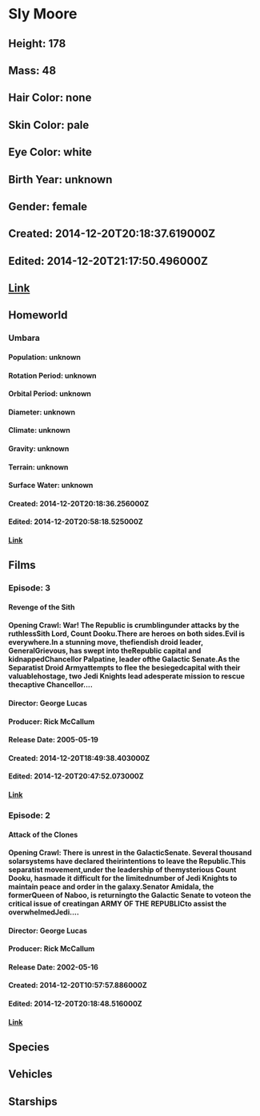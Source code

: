 # Sly Moore
## Height: 178
## Mass: 48
## Hair Color: none
## Skin Color: pale
## Eye Color: white
## Birth Year: unknown
## Gender: female
## Created: 2014-12-20T20:18:37.619000Z
## Edited: 2014-12-20T21:17:50.496000Z
## [Link](https://swapi.dev/api/people/82/)
## Homeworld
### Umbara
#### Population: unknown
#### Rotation Period: unknown
#### Orbital Period: unknown
#### Diameter: unknown
#### Climate: unknown
#### Gravity: unknown
#### Terrain: unknown
#### Surface Water: unknown
#### Created: 2014-12-20T20:18:36.256000Z
#### Edited: 2014-12-20T20:58:18.525000Z
#### [Link](https://swapi.dev/api/planets/60/)
## Films
### Episode: 3
#### Revenge of the Sith
#### Opening Crawl: War! The Republic is crumblingunder attacks by the ruthlessSith Lord, Count Dooku.There are heroes on both sides.Evil is everywhere.In a stunning move, thefiendish droid leader, GeneralGrievous, has swept into theRepublic capital and kidnappedChancellor Palpatine, leader ofthe Galactic Senate.As the Separatist Droid Armyattempts to flee the besiegedcapital with their valuablehostage, two Jedi Knights lead adesperate mission to rescue thecaptive Chancellor....
#### Director: George Lucas
#### Producer: Rick McCallum
#### Release Date: 2005-05-19
#### Created: 2014-12-20T18:49:38.403000Z
#### Edited: 2014-12-20T20:47:52.073000Z
#### [Link](https://swapi.dev/api/films/6/)
### Episode: 2
#### Attack of the Clones
#### Opening Crawl: There is unrest in the GalacticSenate. Several thousand solarsystems have declared theirintentions to leave the Republic.This separatist movement,under the leadership of themysterious Count Dooku, hasmade it difficult for the limitednumber of Jedi Knights to maintain peace and order in the galaxy.Senator Amidala, the formerQueen of Naboo, is returningto the Galactic Senate to voteon the critical issue of creatingan ARMY OF THE REPUBLICto assist the overwhelmedJedi....
#### Director: George Lucas
#### Producer: Rick McCallum
#### Release Date: 2002-05-16
#### Created: 2014-12-20T10:57:57.886000Z
#### Edited: 2014-12-20T20:18:48.516000Z
#### [Link](https://swapi.dev/api/films/5/)
## Species
## Vehicles
## Starships